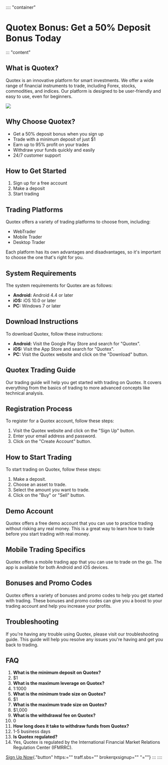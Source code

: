 :::: \"container\"
# Quotex Bonus: Get a 50% Deposit Bonus Today

::: \"content\"
## What is Quotex?

Quotex is an innovative platform for smart investments. We offer a wide
range of financial instruments to trade, including Forex, stocks,
commodities, and indices. Our platform is designed to be user-friendly
and easy to use, even for beginners.

[![](https://static.quotex.io/files/4_en/300_250.jpg)](https://traff.sbs/brokerqxlid)

## Why Choose Quotex?

-   Get a 50% deposit bonus when you sign up
-   Trade with a minimum deposit of just \$1
-   Earn up to 95% profit on your trades
-   Withdraw your funds quickly and easily
-   24/7 customer support

## How to Get Started

1.  Sign up for a free account
2.  Make a deposit
3.  Start trading

## Trading Platforms

Quotex offers a variety of trading platforms to choose from, including:

-   WebTrader
-   Mobile Trader
-   Desktop Trader

Each platform has its own advantages and disadvantages, so it\'s
important to choose the one that\'s right for you.

## System Requirements

The system requirements for Quotex are as follows:

-   **Android:** Android 4.4 or later
-   **iOS:** iOS 10.0 or later
-   **PC:** Windows 7 or later

## Download Instructions

To download Quotex, follow these instructions:

-   **Android:** Visit the Google Play Store and search for
    "Quotex".
-   **iOS:** Visit the App Store and search for "Quotex".
-   **PC:** Visit the Quotex website and click on the "Download"
    button.

## Quotex Trading Guide

Our trading guide will help you get started with trading on Quotex. It
covers everything from the basics of trading to more advanced concepts
like technical analysis.

## Registration Process

To register for a Quotex account, follow these steps:

1.  Visit the Quotex website and click on the "Sign Up" button.
2.  Enter your email address and password.
3.  Click on the "Create Account" button.

## How to Start Trading

To start trading on Quotex, follow these steps:

1.  Make a deposit.
2.  Choose an asset to trade.
3.  Select the amount you want to trade.
4.  Click on the "Buy" or "Sell" button.

## Demo Account

Quotex offers a free demo account that you can use to practice trading
without risking any real money. This is a great way to learn how to
trade before you start trading with real money.

## Mobile Trading Specifics

Quotex offers a mobile trading app that you can use to trade on the go.
The app is available for both Android and iOS devices.

## Bonuses and Promo Codes

Quotex offers a variety of bonuses and promo codes to help you get
started with trading. These bonuses and promo codes can give you a boost
to your trading account and help you increase your profits.

## Troubleshooting

If you\'re having any trouble using Quotex, please visit our
troubleshooting guide. This guide will help you resolve any issues
you\'re having and get you back to trading.

## FAQ

1.  **What is the minimum deposit on Quotex?**
2.  \$1
3.  **What is the maximum leverage on Quotex?**
4.  1:1000
5.  **What is the minimum trade size on Quotex?**
6.  \$1
7.  **What is the maximum trade size on Quotex?**
8.  \$1,000
9.  **What is the withdrawal fee on Quotex?**
10. 0
11. **How long does it take to withdraw funds from Quotex?**
12. 1-5 business days
13. **Is Quotex regulated?**
14. Yes, Quotex is regulated by the International Financial Market
    Relations Regulation Center (IFMRRC).

[Sign Up Now](\%22){."button" https:="" traff.sbs=""
brokerqxsignup="" "=""}
:::
::::

